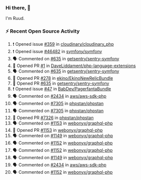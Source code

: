 ### Hi there, 👋

I'm Ruud.
 
### :zap: Recent Open Source Activity

<!--START_SECTION:activity-->
1. ❗️ Opened issue [#359](https://github.com/cloudinary/cloudinary_php/issues/359) in [cloudinary/cloudinary_php](https://github.com/cloudinary/cloudinary_php)
2. ❗️ Opened issue [#46482](https://github.com/symfony/symfony/issues/46482) in [symfony/symfony](https://github.com/symfony/symfony)
3. 🗣 Commented on [#635](https://github.com/getsentry/sentry-symfony/issues/635) in [getsentry/sentry-symfony](https://github.com/getsentry/sentry-symfony)
4. 💪 Opened PR [#1](https://github.com/DaveLiddament/php-language-extensions/pull/1) in [DaveLiddament/php-language-extensions](https://github.com/DaveLiddament/php-language-extensions)
5. 🗣 Commented on [#635](https://github.com/getsentry/sentry-symfony/issues/635) in [getsentry/sentry-symfony](https://github.com/getsentry/sentry-symfony)
6. 💪 Opened PR [#278](https://github.com/ekino/EkinoNewRelicBundle/pull/278) in [ekino/EkinoNewRelicBundle](https://github.com/ekino/EkinoNewRelicBundle)
7. 💪 Opened PR [#635](https://github.com/getsentry/sentry-symfony/pull/635) in [getsentry/sentry-symfony](https://github.com/getsentry/sentry-symfony)
8. ❗️ Opened issue [#47](https://github.com/BabDev/PagerfantaBundle/issues/47) in [BabDev/PagerfantaBundle](https://github.com/BabDev/PagerfantaBundle)
9. 🗣 Commented on [#2434](https://github.com/aws/aws-sdk-php/issues/2434) in [aws/aws-sdk-php](https://github.com/aws/aws-sdk-php)
10. 🗣 Commented on [#7305](https://github.com/phpstan/phpstan/issues/7305) in [phpstan/phpstan](https://github.com/phpstan/phpstan)
11. 🗣 Commented on [#7305](https://github.com/phpstan/phpstan/issues/7305) in [phpstan/phpstan](https://github.com/phpstan/phpstan)
12. 💪 Opened PR [#7326](https://github.com/phpstan/phpstan/pull/7326) in [phpstan/phpstan](https://github.com/phpstan/phpstan)
13. 🗣 Commented on [#1153](https://github.com/webonyx/graphql-php/issues/1153) in [webonyx/graphql-php](https://github.com/webonyx/graphql-php)
14. 💪 Opened PR [#1153](https://github.com/webonyx/graphql-php/pull/1153) in [webonyx/graphql-php](https://github.com/webonyx/graphql-php)
15. 🗣 Commented on [#1149](https://github.com/webonyx/graphql-php/issues/1149) in [webonyx/graphql-php](https://github.com/webonyx/graphql-php)
16. 🗣 Commented on [#1152](https://github.com/webonyx/graphql-php/issues/1152) in [webonyx/graphql-php](https://github.com/webonyx/graphql-php)
17. 🗣 Commented on [#1152](https://github.com/webonyx/graphql-php/issues/1152) in [webonyx/graphql-php](https://github.com/webonyx/graphql-php)
18. 🗣 Commented on [#1149](https://github.com/webonyx/graphql-php/issues/1149) in [webonyx/graphql-php](https://github.com/webonyx/graphql-php)
19. 🗣 Commented on [#2434](https://github.com/aws/aws-sdk-php/issues/2434) in [aws/aws-sdk-php](https://github.com/aws/aws-sdk-php)
20. 🗣 Commented on [#1152](https://github.com/webonyx/graphql-php/issues/1152) in [webonyx/graphql-php](https://github.com/webonyx/graphql-php)
<!--END_SECTION:activity-->
